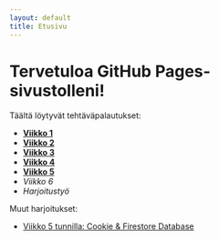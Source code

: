 ```yaml
---
layout: default
title: Etusivu
---
```


# Tervetuloa GitHub Pages-sivustolleni!
Täältä löytyvät tehtäväpalautukset:
- **[Viikko 1](./vko1/index.html)**
- **[Viikko 2](vko2.md)**
- **[Viikko 3](./vko3/index.html)**
- **[Viikko 4](./vko4/index.html)**
- **[Viikko 5](./vko5/vko5.md)**
- *Viikko 6*
- *Harjoitustyö*

Muut harjoitukset:
- [Viikko 5 tunnilla: Cookie & Firestore Database](./vko5/index.html)